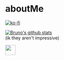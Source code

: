 # aboutMe

[![ko-fi](https://ko-fi.com/img/githubbutton_sm.svg)](https://ko-fi.com/hisokasimp)


[![Bruno's github stats](https://github-readme-stats.vercel.app/api?username=DeinMathelehrer&show_icons=true&include_all_commits=true&theme=blue-green)](https://github.com/DeinMathelehrer)\
(ik they aren't impressive)


[<img src="https://www.vectorlogo.zone/logos/telegram/telegram-tile.svg" width="32">](http://t.me/the_only_one_bruno)
